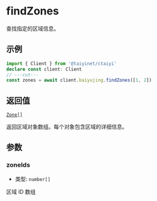 # findZones

查找指定的区域信息。

## 示例

```ts twoslash
import { Client } from '@taiyinet/ctaiyi'
declare const client: Client
// ---cut---
const zones = await client.baiyujing.findZones([1, 2])
```

## 返回值

[`Zone[]`](/guide/types#zone)

返回区域对象数组。每个对象包含区域的详细信息。

## 参数

### zoneIds

- 类型: `number[]`

区域 ID 数组
